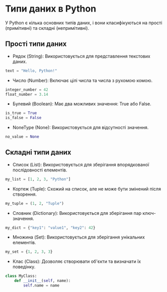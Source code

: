 # Типи даних в Python

У Python є кілька основних типів даних, і вони класифікуються на прості (примітивні) та складні (непримітивні).

## Прості типи даних

-   Рядок (String): Використовується для представлення текстових даних.

```py
text = "Hello, Python!"
```

-   Число (Number): Включає цілі числа та числа з рухомою комою.

```py
integer_number = 42
float_number = 3.14
```

-   Булевий (Boolean): Має два можливих значення: True або False.

```py
is_true = True
is_false = False
```

-   NoneType (None): Використовується для відсутності значення.

```py
no_value = None
```

## Складні типи даних

-   Список (List): Використовується для зберігання впорядкованої послідовності елементів.

```py
my_list = [1, 2, 3, "Python"]

```

-   Кортеж (Tuple): Схожий на список, але не може бути змінений після створення.

```py
my_tuple = (1, 2, "Tuple")

```

-   Словник (Dictionary): Використовується для зберігання пар ключ-значення.

```py
my_dict = {"key1": "value1", "key2": 42}

```

-   Множина (Set): Використовується для зберігання унікальних елементів.

```py
my_set = {1, 2, 3, 3}

```

-   Клас (Class): Дозволяє створювати об'єкти та визначати їх поведінку.

```py
class MyClass:
    def __init__(self, name):
        self.name = name

```
